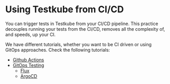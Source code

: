# Using Testkube from CI/CD

You can trigger tests in Testkube from your CI/CD pipeline. This practice decouples running your tests from the CI/CD, removes all the complexity of, and speeds, up your CI.

We have different tutorials, whether you want to be CI driven or using GitOps approaches. Check the following tutorials: 

- [Github Actions](./github-actions.md)
- [GitOps Testing](./gitops/index)
  - [Flux](./gitops/flux.md)
  - [ArgoCD](./gitops/argocd.md)